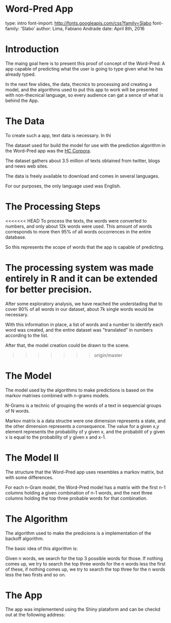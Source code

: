 Word-Pred App
========================================================
type: intro
font-import: http://fonts.googleapis.com/css?family=Slabo
font-family: 'Slabo'
author: Lima, Fabiano Andrade
date: April 8th, 2016


Introduction
========================================================

The maing goal here is to present this proof of concept
of the Word-Pred: A app capable of predicting what the user 
is going to type given what he has already typed.

In the next few slides, the data, thecnics to processing
and creating a model, and the algorithms used to put
this app to work will be presented with non-thecnical
language, so every audience can gat a sence of what is
behind the App.

The Data
========================================================

To create such a app, text data is necessary. In thi

The dataset used for build the model for use with the 
prediction algorithm in the Word-Pred app was the 
[HC Corpora](http://www.corpora.heliohost.org/).

The dataset gathers about 3.5 million of texts obtained from
twitter, blogs and news web sites.

The data is freely available to download and comes in
several languages.

For our purposes, the only language used was English.

The Processing Steps
========================================================

<<<<<<< HEAD
To process the texts, the words were converted to numbers,
and only about 12k words were used. This amount of words
corresponds to more then 95% of all words occorrences in 
the entire database.

So this represents the scope of words that the app
is capable of predicting. 

The processing system was made entirely in R and it can be 
extended for better precision.
=======
After some exploratory analysis, we have reached the understading
that to cover 90% of all words in our dataset, about 7k
single words would be necessary.

With this information in place, a list of words and a number
to identify each word was created, and the entire dataset
was "translated" in numbers according to the list.

After that, the model creation could be drawn to the scene.
>>>>>>> origin/master


The Model
=========================================================

The model used by the algorithms to make predictions is
based on the markov matrixes combined with n-grams models. 

N-Grams is a technic of grouping the words of a text in 
sequencial groups of N words.

Markov matrix is a data structre were one dimension represents
a state, and the other dimension represents a consequence.
The value for a given x,y element represents the probability of y given x,
and the probabilit of y given x is equal to the probability of y given x
and x-1.

The Model II
=========================================================

The structure that the Word-Pred app uses resembles a markov matrix, but
with some differences.

For each n-Gram model, the Word-Pred model has a matrix with the 
first n-1 columns holding a given combination of n-1 words, and the 
next three columns holding the top three probable words for that combination.

The Algorithm
=========================================================

The algorithm used to make the predicions is a implementation
of the backoff algorithm. 

The basic idea of this algorithm is:

Given n words, we search for the top 3 possible words for those.
If nothing comes up, we try to search the top three words for
the n words less the first of these, if nothing comes up, we 
try to search the top three for the n words less the two firsts and so on.

The App
=========================================================

The app was implementend using the Shiny plataform and
can be checkd out at the following address:


